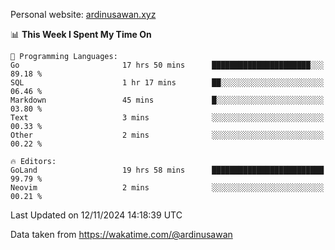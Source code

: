 Personal website: [ardinusawan.xyz](https://ardinusawan.xyz)

<!--START_SECTION:waka-->
📊 **This Week I Spent My Time On** 

```text
💬 Programming Languages: 
Go                       17 hrs 50 mins      ██████████████████████░░░   89.18 % 
SQL                      1 hr 17 mins        ██░░░░░░░░░░░░░░░░░░░░░░░   06.46 % 
Markdown                 45 mins             █░░░░░░░░░░░░░░░░░░░░░░░░   03.80 % 
Text                     3 mins              ░░░░░░░░░░░░░░░░░░░░░░░░░   00.33 % 
Other                    2 mins              ░░░░░░░░░░░░░░░░░░░░░░░░░   00.22 % 

🔥 Editors: 
GoLand                   19 hrs 58 mins      █████████████████████████   99.79 % 
Neovim                   2 mins              ░░░░░░░░░░░░░░░░░░░░░░░░░   00.21 % 
```


 Last Updated on 12/11/2024 14:18:39 UTC
<!--END_SECTION:waka-->
Data taken from https://wakatime.com/@ardinusawan
